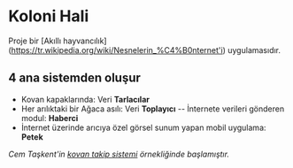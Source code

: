 # Koloni Hali

Proje bir [Akıllı hayvancılık] (https://tr.wikipedia.org/wiki/Nesnelerin_%C4%B0nternet'i) uygulamasıdır.
## 4 ana sistemden oluşur
- Kovan kapaklarında: Veri **Tarlacılar**
- Her arılıktaki bir Ağaca asılı: Veri **Toplayıcı**
-- İnternete verileri gönderen modul: **Haberci**
- İnternet üzerinde arıcıya özel görsel sunum yapan mobil uygulama: **Petek**

_Cem Taşkent'in [kovan takip sistemi](http://kovantakip.blogspot.com.tr/) örnekliğinde başlamıştır._
